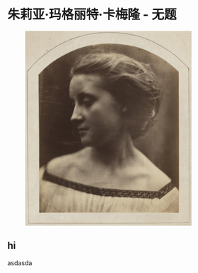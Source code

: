 # 朱莉亚·玛格丽特·卡梅隆 - 无题

<figure><img src=".gitbook/assets/W1siZiIsIjM5MDc4MiJdLFsicCIsImNvbnZlcnQiLCItcXVhbGl0eSA5MCAtcmVzaXplIDIwMDB4MjAwMFx1MDAzZSJdXQ.jpg" alt="" width="375"><figcaption></figcaption></figure>

## hi

asdasda
